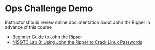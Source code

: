 # Ops Challenge Demo

Instructor should review online documentation about John the Ripper in advance of this course. 

- [Beginner Guide to John the Ripper](https://www.hackingarticles.in/beginner-guide-john-the-ripper-part-1/)
- [NISGTC Lab 8: Using John the Ripper to Crack Linux Passwords](http://lpc1.clpccd.cc.ca.us/lpc/mdaoud/CNT7501/NETLABS/Ethical_Hacking_Lab_08.pdf)
